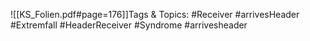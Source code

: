 
![[KS_Folien.pdf#page=176]]Tags & Topics:
   #Receiver
   #arrivesHeader
   #Extremfall
   #HeaderReceiver
   #Syndrome
   #arrivesheader